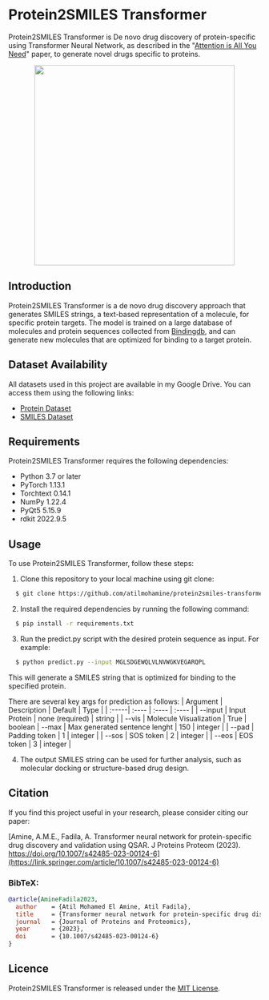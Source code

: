 # Protein2SMILES Transformer
Protein2SMILES Transformer is De novo drug discovery of protein-specific using Transformer Neural Network, as described in the "[Attention is All You Need](https://arxiv.org/pdf/1706.03762.pdf)" paper, to generate novel drugs specific to proteins.

<p align="center"><img src="https://user-images.githubusercontent.com/86023602/226380074-5b5ba664-8746-4ce7-84ca-31bfee4ca1f0.png" width="400px" /></p>

## Introduction

Protein2SMILES Transformer is a de novo drug discovery approach that generates SMILES strings, a text-based representation of a molecule, for specific protein targets. The model is trained on a large database of molecules and protein sequences collected from [Bindingdb](https://www.bindingdb.org/), and can generate new molecules that are optimized for binding to a target protein.

## Dataset Availability

All datasets used in this project are available in my Google Drive. You can access them using the following links:

- [Protein Dataset](https://drive.google.com/file/d/1crds9AKCmpX3yW1Y8z2vvL3gE6Z_ecez/view?usp=sharing)
- [SMILES Dataset](https://drive.google.com/file/d/1urykQtrMGUYfF_ZTJ7j1iiIFr2a406Er/view?usp=sharing)

## Requirements
Protein2SMILES Transformer requires the following dependencies:

- Python 3.7 or later
- PyTorch 1.13.1
- Torchtext 0.14.1
- NumPy 1.22.4
- PyQt5 5.15.9
- rdkit 2022.9.5

## Usage
To use Protein2SMILES Transformer, follow these steps:

1. Clone this repository to your local machine using git clone:
```sh
  $ git clone https://github.com/atilmohamine/protein2smiles-transformer.git
```

2. Install the required dependencies by running the following command:
```sh
  $ pip install -r requirements.txt
```
3. Run the predict.py script with the desired protein sequence as input. For example: 
```sh
  $ python predict.py --input MGLSDGEWQLVLNVWGKVEGARQPL
```
This will generate a SMILES string that is optimized for binding to the specified protein.

There are several key args for prediction as follows:
| Argument | Description | Default | Type |
| :-----| :---- | :---- | :---- |
| --input | Input Protein | none (required) | string |
| --vis | Molecule Visualization | True | boolean
| --max | Max generated sentence lenght | 150 | integer |
| --pad | Padding token | 1 | integer |
| --sos | SOS token | 2 | integer |
| --eos | EOS token | 3 | integer |

4. The output SMILES string can be used for further analysis, such as molecular docking or structure-based drug design.

## Citation

If you find this project useful in your research, please consider citing our paper:

[Amine, A.M.E., Fadila, A. Transformer neural network for protein-specific drug discovery and validation using QSAR. J Proteins Proteom (2023). https://doi.org/10.1007/s42485-023-00124-6](https://link.springer.com/article/10.1007/s42485-023-00124-6)

### BibTeX:
```bibtex
@article{AmineFadila2023,
  author    = {Atil Mohamed El Amine, Atil Fadila},
  title     = {Transformer neural network for protein-specific drug discovery and validation using QSAR},
  journal   = {Journal of Proteins and Proteomics},
  year      = {2023},
  doi       = {10.1007/s42485-023-00124-6}
}
```

## Licence
Protein2SMILES Transformer is released under the [MIT License](https://github.com/AtilMohAmine/protein2smiles-Transformer/blob/main/Licence).
